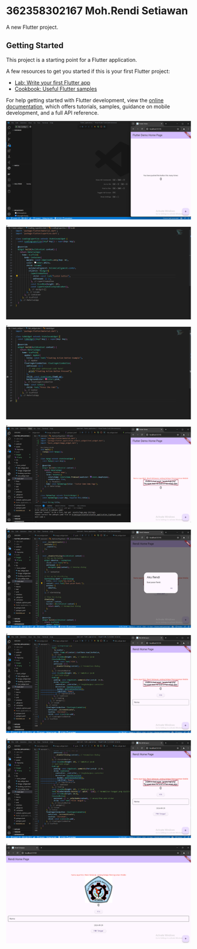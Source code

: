 # 362358302167 Moh.Rendi Setiawan

A new Flutter project.

## Getting Started

This project is a starting point for a Flutter application.

A few resources to get you started if this is your first Flutter project:

- [Lab: Write your first Flutter app](https://docs.flutter.dev/get-started/codelab)
- [Cookbook: Useful Flutter samples](https://docs.flutter.dev/cookbook)

For help getting started with Flutter development, view the
[online documentation](https://docs.flutter.dev/), which offers tutorials,
samples, guidance on mobile development, and a full API reference.

![screenshot flutter_aplication_1](images/01.png),
![screenshot flutter_aplication_1](images/02.png),
![screenshot flutter_aplication_1](images/03.png),
![screenshot flutter_aplication_1](images/04.png),
![screenshot flutter_aplication_1](images/05.png),
![screenshot flutter_aplication_1](images/06.png),
![screenshot flutter_aplication_1](images/07.png),
![screenshot flutter_aplication_1](images/08.png)